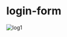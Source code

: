 # login-form
![log1](https://user-images.githubusercontent.com/61504827/119884762-a1edc280-bf4e-11eb-909e-98355fc2851c.PNG)
